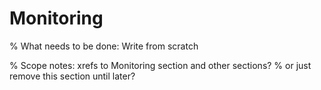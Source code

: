 # Monitoring

% What needs to be done: Write from scratch

% Scope notes: xrefs to Monitoring section and other sections?
% or just remove this section until later?